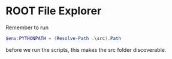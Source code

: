 # ROOT File Explorer

Remember to run

````powershell
$env:PYTHONPATH = (Resolve-Path .\src).Path
````

before we run the scripts, this makes the src folder discoverable.

